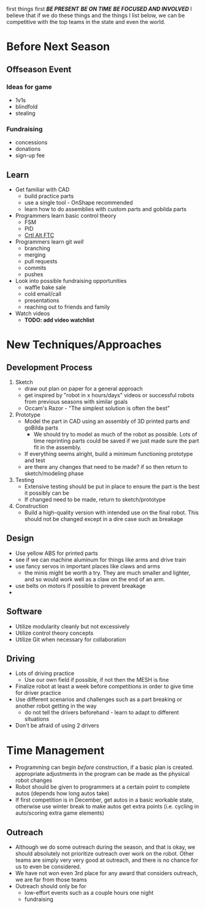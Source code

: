 first things first
***BE PRESENT***
***BE ON TIME***
***BE FOCUSED AND INVOLVED***
I believe that if we do these things and the things I list below, we can be competitive with the top teams in the state and even the world.
# Before Next Season
## Offseason Event
### Ideas for game
- 1v1s
- blindfold
- stealing
### Fundraising
- concessions
- donations
- sign-up fee
## Learn
- Get familiar with CAD
	- build practice parts
	- use a single tool - OnShape recommended
	- learn how to do assemblies with custom parts and gobilda parts
- Programmers learn basic control theory
	- FSM
	- PID
	- [Crtl Alt FTC](https://www.ctrlaltftc.com)
- Programmers learn git *well*
	- branching
	- merging
	- pull requests
	- commits
	- pushes
- Look into possible fundraising opportunities
	- waffle bake sale
	- cold email/call
	- presentations
	- reaching out to friends and family
- Watch videos
	- **TODO: add video watchlist**
# New Techniques/Approaches
## Development Process
1. Sketch
	- draw out plan on paper for a general approach
	- get inspired by "robot in x hours/days" videos or successful robots from previous seasons with similar goals
	- Occam's Razor - "The simplest solution is often the best"
2. Prototype
	- Model the part in CAD using an assembly of 3D printed parts and goBilda parts
		- We should try to model as much of the robot as possible. Lots of time reprinting parts could be saved if we just made sure the part fit in the assembly.
	- If everything seems alright, build a minimum functioning prototype and test
	- are there any changes that need to be made? if so then return to sketch/modeling phase
3. Testing
	- Extensive testing should be put in place to ensure the part is the best it possibly can be
	- If changed need to be made, return to sketch/prototype
4. Construction
	- Build a high-quality version with intended use on the final robot. This should not be changed except in a dire case such as breakage
## Design
- Use yellow ABS for printed parts
- see if we can machine aluminum for things like arms and drive train
- use fancy servos in important places like claws and arms
	- the minis might be worth a try. They are much smaller and lighter, and so would work well as a claw on the end of an arm.
- use belts on motors if possible to prevent breakage
- 
## Software
- Utilize modularity cleanly but not excessively
- Utilize control theory concepts
- Utilize Git when necessary for collaboration
## Driving
- Lots of driving practice
	- Use our own field if possible, if not then the MESH is fine
- Finalize robot at least a week before competitions in order to give time for driver practice
- Use different scenarios and challenges such as a part breaking or another robot getting in the way
	- do not tell the drivers beforehand - learn to adapt to different situations
- Don't be afraid of using 2 drivers
# Time Management
- Programming can begin *before* construction, if a basic plan is created. appropriate adjustments in the program can be made as the physical robot changes
- Robot should be given to programmers at a certain point to complete autos (depends how long autos take)
- If first competition is in December, get autos in a basic workable state, otherwise use winter break to make autos get extra points (i.e. cycling in auto/scoring extra game elements)
## Outreach
- Although we do some outreach during the season, and that is okay, we should absolutely not prioritize outreach over work on the robot. Other teams are simply very very good at outreach, and there is no chance for us to even be considered.
- We have not won even 3rd place for any award that considers outreach, we are far from those teams
- Outreach should only be for
	- low-effort events such as a couple hours one night
	- fundraising